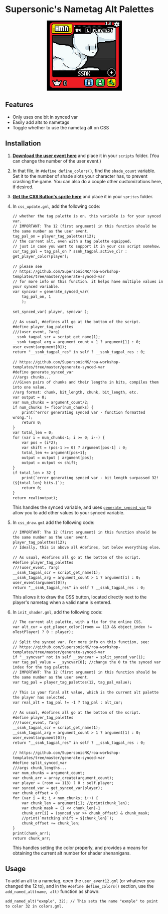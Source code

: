 # Supersonic's Nametag Alt Palettes

<p align="center"> 
    <img src="img/example.gif"></img>
</p>

## Features

- Only uses one bit in synced var
- Easily add alts to nametags
- Toggle whether to use the nametag alt on CSS

## Installation

1. [**Download the user event here**](https://github.com/SupersonicNK/roa-workshop-templates/raw/master/nametag-alts/scr/user_event12.gml) and place it in your `scripts` folder. (You can change the number of the user event.)

2. In that file, in `#define define_colors()`, find the `shade_count` variable. Set it to the number of shade slots your character has, to prevent crashing the game. You can also do a couple other customizations here, if desired.

3. [**Get the CSS Button's sprite here**](https://drive.google.com/uc?export=download&id=13eRsR0Cwmgq5ac0ap8EEyhZPqwUDeZwl) and place it in your `sprites` folder.

4. In `css_update.gml`, add the following code:

    ```gml
    // whether the tag palette is on. this variable is for your synced var.
    // IMPORTANT: The 12 (first argument) in this function should be the same number as the user event.
    tag_pal_on = player_tag_palettes(12); 
    // the current alt, even with a tag palette equipped.
    // just in case you want to support it in your css script somehow.
    cur_tag_pal = tag_pal_on ? ssnk_tagpal.active_clr : get_player_color(player);

    // please see 
    // https://github.com/SupersonicNK/roa-workshop-templates/tree/master/generate-synced-var 
    // for more info on this function. it helps have multiple values in your synced variable.
    var syncvar = generate_synced_var( 
        tag_pal_on, 1 
        );

    set_synced_var( player, syncvar ); 

    // As usual, #defines all go at the bottom of the script.
    #define player_tag_palettes
    ///(user_event, ?arg)
    __ssnk_tagpal_scr = script_get_name(1);
    __ssnk_tagpal_arg = argument_count > 1 ? argument[1] : 0;
    user_event(argument[0]);
    return "__ssnk_tagpal_res" in self ? __ssnk_tagpal_res : 0;

    // https://github.com/SupersonicNK/roa-workshop-templates/tree/master/generate-synced-var 
    #define generate_synced_var
    ///args chunks...
    ///Given pairs of chunks and their lengths in bits, compiles them into one value.
    //arg format: chunk, bit_length, chunk, bit_length, etc.
    var output = 0;
    var num_chunks = argument_count/2;
    if num_chunks != floor(num_chunks) {
        print("error generating synced var - function formatted wrong.");
        return 0;
    }
    var total_len = 0;
    for (var i = num_chunks-1; i >= 0; i--) {
        var pos = (i*2);
        var shift = (pos-1 >= 0) ? argument[pos-1] : 0;
        total_len += argument[pos+1];
        output = output | argument[pos];
        output = output << shift;
    }
    if total_len > 32 {
        print(`error generating synced var - bit length surpassed 32! (${total_len} bits.)`);
        return 0;
    }
    return real(output);
    ```

    This handles the synced variable, and uses [`generate_synced_var`](https://github.com/SupersonicNK/roa-workshop-templates/tree/master/generate-synced-var) to allow you to add other values to your synced variable.

5. In `css_draw.gml` add the following code:

    ```gml
    // IMPORTANT: The 12 (first argument) in this function should be the same number as the user event.
    player_tag_palettes(12);
    // Ideally, this is above all #defines, but below everything else.

    // As usual, #defines all go at the bottom of the script.
    #define player_tag_palettes
    ///(user_event, ?arg)
    __ssnk_tagpal_scr = script_get_name(1);
    __ssnk_tagpal_arg = argument_count > 1 ? argument[1] : 0;
    user_event(argument[0]);
    return "__ssnk_tagpal_res" in self ? __ssnk_tagpal_res : 0;
    ```

    This allows it to draw the CSS button, located directly next to the player's nametag when a valid name is entered.

6. In `init_shader.gml`, add the following code: 

    ```gml
    // The current alt palette, with a fix for the online CSS.
    var alt_cur = get_player_color((room == 113 && object_index != oTestPlayer) ? 0 : player);

    // Split the synced var. For more info on this function, see:
    // https://github.com/SupersonicNK/roa-workshop-templates/tree/master/generate-synced-var 
    if "__syncvar" not in self __syncvar = split_synced_var(1);
    var tag_pal_value = __syncvar[0]; //change the 0 to the synced var index for the tag palette.
    // IMPORTANT: The 12 (first argument) in this function should be the same number as the user event.
    var tag_pal = player_tag_palettes(12, tag_pal_value);

    // This is your final alt value, which is the current alt palette the player has selected.
    var real_alt = tag_pal != -1 ? tag_pal : alt_cur;

    // As usual, #defines all go at the bottom of the script.
    #define player_tag_palettes
    ///(user_event, ?arg)
    __ssnk_tagpal_scr = script_get_name(1);
    __ssnk_tagpal_arg = argument_count > 1 ? argument[1] : 0;
    user_event(argument[0]);
    return "__ssnk_tagpal_res" in self ? __ssnk_tagpal_res : 0;

    // https://github.com/SupersonicNK/roa-workshop-templates/tree/master/generate-synced-var 
    #define split_synced_var
    ///args chunk_lengths...
    var num_chunks = argument_count;
    var chunk_arr = array_create(argument_count);
    var player = (room == 113) ? 0 : self.player;
    var synced_var = get_synced_var(player);
    var chunk_offset = 0
    for (var i = 0; i < num_chunks; i++) {
        var chunk_len = argument[i]; //print(chunk_len);
        var chunk_mask = (1 << chunk_len)-1
        chunk_arr[i] = (synced_var >> chunk_offset) & chunk_mask;
        //print(`matching shift = ${chunk_len}`);
        chunk_offset += chunk_len;
    }
    print(chunk_arr);
    return chunk_arr;
    ```

    This handles setting the color properly, and provides a means for obtaining the current alt number for shader shenanigans.

## Usage

To add an alt to a nametag, open the `user_event12.gml` (or whatever you changed the 12 to), and in the `#define define_colors()` section, use the `add_named_alt(name, alt)` function as shown:

```gml
add_named_alt("exmple", 32); // This sets the name "exmple" to point to color 32 in colors.gml.
```
